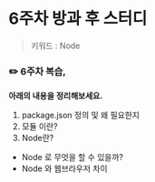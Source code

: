 # 6주차 방과 후 스터디

> 키워드 : Node

### ✏️ 6주차 복습,

**아래의 내용을 정리해보세요.**

1. package.json 정의 및 왜 필요한지
2. 모듈 이란?
3. Node란?

- Node 로 무엇을 할 수 있을까?
- Node 와 웹브라우저 차이
